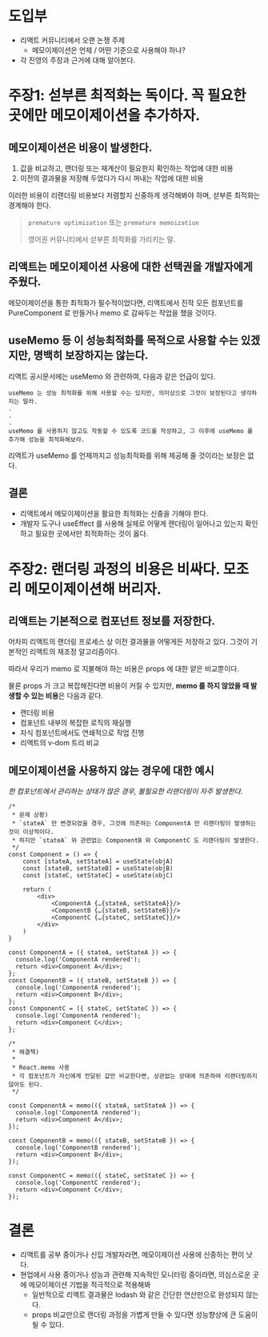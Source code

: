 # 도입부
- 리액트 커뮤니티에서 오랜 논쟁 주제
  - 메모이제이션은 언제 / 어떤 기준으로 사용해야 하나?
- 각 진영의 주장과 근거에 대해 알아본다.

# 주장1: 섣부른 최적화는 독이다. 꼭 필요한 곳에만 메모이제이션을 추가하자.

## 메모이제이션은 비용이 발생한다.

1. 값을 비교하고, 랜더링 또는 재계산이 필요한지 확인하는 작업에 대한 비용
2. 이전의 결과물을 저장해 두었다가 다시 꺼내는 작업에 대한 비용

이러한 비용이 리랜더링 비용보다 저렴할지 신중하게 생각해봐야 하며, 섣부른 최적화는 경계해야 한다.

> `premature optimization` 또는 `premature memoization`
>
> 영어권 커뮤니티에서 섣부른 최적화를 가리키는 말.


## 리액트는 메모이제이션 사용에 대한 선택권을 개발자에게 주웠다.

메모이제이션을 통한 최적화가 필수적이었다면, 리액트에서 진작 모든 컴포넌트를 PureComponent 로 만들거나 memo 로 감싸두는 작업을 했을 것이다.


## useMemo 등 이 성능최적화를 목적으로 사용할 수는 있겠지만, 명백히 보장하지는 않는다.

리액트 공시문서에는 useMemo 와 관련하여, 다음과 같은 언급이 있다.

```
useMemo 는 성능 최적화를 위해 사용할 수는 있지만, 의미상으로 그것이 보장된다고 생각하지는 말라.
.
.
.
useMemo 를 사용하지 않고도 작동할 수 있도록 코드를 작성하고, 그 이후에 useMemo 를 추가해 성능을 최적화해보라.
```

리액트가 useMemo 를 언제까지고 성능최적화를 위해 제공해 줄 것이라는 보장은 없다.


## 결론

- 리액트에서 메모이제이션을 활요한 최적화는 신중을 기해야 한다.
- 개발자 도구나 useEffect 를 사용해 실제로 어떻게 랜더링이 일어나고 있는지 확인하고 필요한 곳에서만 최적화하는 것이 옳다.

# 주장2: 랜더링 과정의 비용은 비싸다. 모조리 메모이제이션해 버리자.

## 리액트는 기본적으로 컴포넌트 정보를 저장한다.

어차피 리액트의 랜더링 프로세스 상 이전 결과물을 어떻게든 저장하고 있다.
그것이 기본적인 리액트의 재조정 알고리즘이다.

따라서 우리가 memo 로 지불해야 하는 비용은 props 에 대한 얕은 비교뿐이다. 

물론 props 가 크고 복잡해진다면 비용이 커질 수 있지만,
**memo 를 하지 않았을 때 발생할 수 있는 비용**은 다음과 같다.

- 랜더링 비용
- 컴포넌트 내부의 복잡한 로직의 재실행
- 자식 컴포넌트에서도 연쇄적으로 작업 진행
- 리액트의 v-dom 트리 비교


## 메모이제이션을 사용하지 않는 경우에 대한 예시

_한 컴포넌트에서 관리하는 상태가 많은 경우, 불필요한 리랜더링이 자주 발생한다._

```tsx
/* 
 * 문제 상황) 
 * `stateA` 만 변경되었을 경우, 그것에 의존하는 ComponentA 만 리랜더링이 발생하는 것이 이상적이다.
 * 하지만 `stateA` 와 관련없는 ComponentB 와 ComponentC 도 리랜더링이 발생한다.
 */
const Component = () => {
	const [stateA, setStateA] = useState(objA)
	const [stateB, setStateB] = useState(objB)
	const [stateC, setStateC] = useState(objC)

	return (
		<div>
			<ComponentA {…{stateA, setStateA}}/>
			<ComponentB {…{stateB, setStateB}}/>
			<ComponentC {…{stateC, setStateC}}/>
		</div>
	)
}

const ComponentA = ({ stateA, setStateA }) => {
  console.log('ComponentA rendered');
  return <div>Component A</div>;
};
const ComponentB = ({ stateB, setStateB }) => {
  console.log('ComponentA rendered');
  return <div>Component B</div>;
};
const ComponentC = ({ stateC, setStateC }) => {
  console.log('ComponentA rendered');
  return <div>Component C</div>;
};
```

```tsx
/* 
 * 해결책)
 * 
 * React.memo 사용
 * 각 컴포넌트가 자신에게 전달된 값만 비교한다면, 상관없는 상태에 의존하여 리랜더링하지 않아도 된다.
 */

const ComponentA = memo(({ stateA, setStateA }) => {
  console.log('ComponentA rendered');
  return <div>Component A</div>;
});

const ComponentB = memo(({ stateB, setStateB }) => {
  console.log('ComponentB rendered');
  return <div>Component B</div>;
});

const ComponentC = memo(({ stateC, setStateC }) => {
  console.log('ComponentC rendered');
  return <div>Component C</div>;
});
```

# 결론
- 리액트를 공부 중이거나 신입 개발자라면, 메모이제이션 사용에 신중하는 편이 낫다.
- 현업에서 사용 중이거나 성능과 관련해 지속적인 모니터링 중이라면, 의심스로운 곳에 메모이제이션 기법을 적극적으로 적용해봐
  - 일반적으로 리액트 결과물은 lodash 와 같은 간단한 연산만으로 완성되지 않는다.
  - props 비교만으로 랜더링 과정을 가볍게 만들 수 있다면 성능향상에 큰 도움이 될 수 있다.